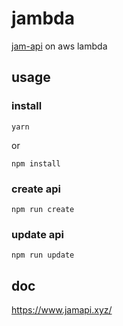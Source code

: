# jambda

[jam-api](https://github.com/gavindinubilo/jam-api) on aws lambda

## usage


### install

```
yarn 
```

or 

```
npm install
```


### create api

```
npm run create
```

### update api

```
npm run update
```

## doc

https://www.jamapi.xyz/
